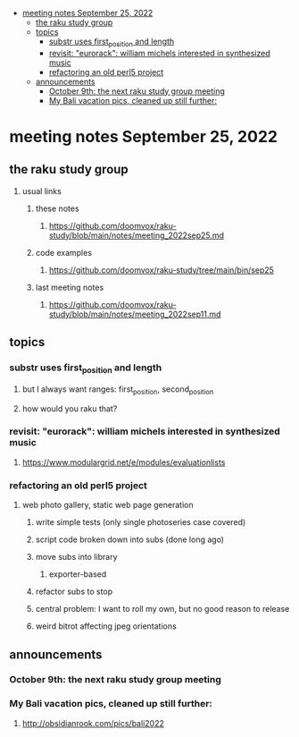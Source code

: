- [meeting notes September 25, 2022](#org7f19015)
  - [the raku study group](#org9f33350)
  - [topics](#org227c2b1)
    - [substr uses first<sub>position</sub> and length](#org99e3723)
    - [revisit: "eurorack": william michels interested in synthesized music](#orgd705d2c)
    - [refactoring an old perl5 project](#orge12b421)
  - [announcements](#org3de6641)
    - [October 9th: the next raku study group meeting](#orgb867b77)
    - [My Bali vacation pics, cleaned up still further:](#org8624c93)


<a id="org7f19015"></a>

# meeting notes September 25, 2022


<a id="org9f33350"></a>

## the raku study group

1.  usual links

    1.  these notes
    
        1.  <https://github.com/doomvox/raku-study/blob/main/notes/meeting_2022sep25.md>
    
    2.  code examples
    
        1.  <https://github.com/doomvox/raku-study/tree/main/bin/sep25>
    
    3.  last meeting notes
    
        1.  <https://github.com/doomvox/raku-study/blob/main/notes/meeting_2022sep11.md>


<a id="org227c2b1"></a>

## topics


<a id="org99e3723"></a>

### substr uses first<sub>position</sub> and length

1.  but I always want ranges: first<sub>position</sub>, second<sub>position</sub>

2.  how would you raku that?


<a id="orgd705d2c"></a>

### revisit: "eurorack": william michels interested in synthesized music

1.  <https://www.modulargrid.net/e/modules/evaluationlists>


<a id="orge12b421"></a>

### refactoring an old perl5 project

1.  web photo gallery, static web page generation

    1.  write simple tests (only single photoseries case covered)
    
    2.  script code broken down into subs (done long ago)
    
    3.  move subs into library
    
        1.  exporter-based
    
    4.  refactor subs to stop
    
    5.  central problem: I want to roll my own, but no good reason to release
    
    6.  weird bitrot affecting jpeg orientations


<a id="org3de6641"></a>

## announcements


<a id="orgb867b77"></a>

### October 9th: the next raku study group meeting


<a id="org8624c93"></a>

### My Bali vacation pics, cleaned up still further:

1.  <http://obsidianrook.com/pics/bali2022>
